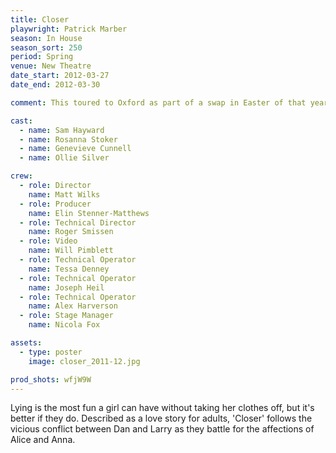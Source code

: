 ```yaml
---
title: Closer
playwright: Patrick Marber
season: In House
season_sort: 250
period: Spring
venue: New Theatre
date_start: 2012-03-27
date_end: 2012-03-30

comment: This toured to Oxford as part of a swap in Easter of that year. I also have a physical copy of the programme somewhere --- WJDP

cast:
  - name: Sam Hayward
  - name: Rosanna Stoker
  - name: Genevieve Cunnell
  - name: Ollie Silver

crew:
  - role: Director
    name: Matt Wilks
  - role: Producer
    name: Elin Stenner-Matthews
  - role: Technical Director
    name: Roger Smissen
  - role: Video
    name: Will Pimblett
  - role: Technical Operator
    name: Tessa Denney
  - role: Technical Operator
    name: Joseph Heil
  - role: Technical Operator
    name: Alex Harverson
  - role: Stage Manager
    name: Nicola Fox

assets:
  - type: poster
    image: closer_2011-12.jpg

prod_shots: wfjW9W
---
```


Lying is the most fun a girl can have without taking her clothes off, but it's better if they do. Described as a love story for adults, 'Closer' follows the vicious conflict between Dan and Larry as they battle for the affections of Alice and Anna.
